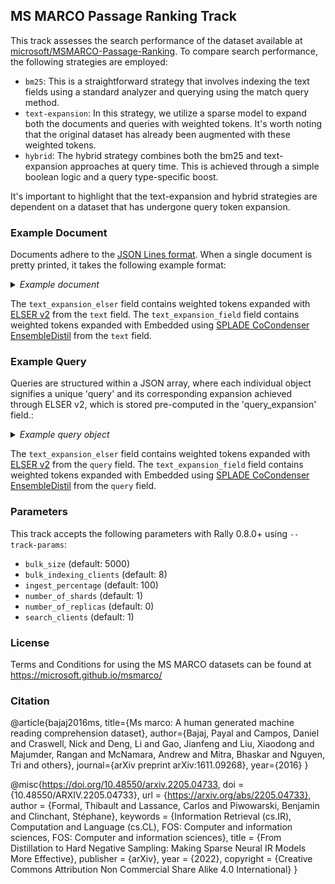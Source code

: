 ## MS MARCO Passage Ranking Track

This track assesses the search performance of the dataset available at [microsoft/MSMARCO-Passage-Ranking](https://github.com/microsoft/MSMARCO-Passage-Ranking).
To compare search performance, the following strategies are employed:
* `bm25`: This is a straightforward strategy that involves indexing the text fields using a standard analyzer and querying using the match query method.
* `text-expansion`: In this strategy, we utilize a sparse model to expand both the documents and queries with weighted tokens. It's worth noting that the original dataset has already been augmented with these weighted tokens.
* `hybrid`: The hybrid strategy combines both the bm25 and text-expansion approaches at query time. This is achieved through a simple boolean logic and a query type-specific boost.

It's important to highlight that the text-expansion and hybrid strategies are dependent on a dataset that has undergone query token expansion.

### Example Document

Documents adhere to the [JSON Lines format](https://jsonlines.org/). 
When a single document is pretty printed, it takes the following example format:

<details>
  <summary><i>Example document</i></summary>

```json
{
  "id": "0",
  "text": " The presence of communication amid scientific minds was equally important to the success of the Manhattan Project as scientific intellect was. The only cloud hanging over the impressive achievement of the atomic researchers and engineers is what their success truly meant; hundreds of thousands of innocent lives obliterated.",
  "text_expansion_elser": {
    "1012": 0.0532,
    "2001": 0.4969,
    "2004": 0.0698,
    "2020": 0.1003,
    "2036": 0.002,
    "2058": 0.504,
    "2069": 0.772,
    "2076": 0.0279,
    "2111": 0.3005,
    "2116": 0.4992,
    "2162": 0.3354,
    "2166": 0.5433,
    "2245": 0.1569,
    "2259": 0.1686,
    "2331": 0.3996,
    "2351": 0.3937,
    "2390": 0.0994,
    "2426": 0.781,
    "2439": 0.0421,
    "2454": 0.3381,
    "2470": 0.5382,
    "2492": 0.0514,
    "2510": 0.0542,
    "2529": 0.1986,
    "2535": 0.3113,
    "2557": 0.3262,
    "2561": 0.241,
    "2565": 0.1594,
    "2568": 1.003,
    "2590": 1.2239,
    "2622": 1.0881,
    "2653": 0.2192,
    "2671": 0.7729,
    "2682": 0.193,
    "2730": 0.4074,
    "2831": 0.0815,
    "2934": 0.0107,
    "2964": 0.0184,
    "2968": 0.0958,
    "2974": 0.3976,
    "3003": 0.1792,
    "3067": 0.3312,
    "3112": 1.2943,
    "3144": 0.8366,
    "3169": 0.2145,
    "3214": 0.4048,
    "3221": 0.3142,
    "3241": 0.2569,
    "3260": 0.5591,
    "3268": 0.7352,
    "3271": 0.0994,
    "3274": 0.1954,
    "3278": 0.4488,
    "3294": 0.1636,
    "3330": 0.5762,
    "3350": 0.0569,
    "3354": 0.5979,
    "3377": 0.5128,
    "3386": 0.1299,
    "3399": 0.0078,
    "3462": 0.067,
    "3466": 0.412,
    "3521": 0.1644,
    "3570": 0.116,
    "3574": 0.2386,
    "3578": 0.2394,
    "3595": 0.5439,
    "3667": 0.0039,
    "3712": 0.1776,
    "3716": 0.4197,
    "3739": 1.15,
    "3742": 0.0165,
    "3754": 0.3381,
    "3758": 0.4986,
    "3768": 0.234,
    "3800": 0.4094,
    "3834": 0.397,
    "3874": 0.0967,
    "3908": 0.1962,
    "3947": 0.227,
    "3987": 0.0643,
    "3992": 0.6553,
    "4045": 1.0848,
    "4072": 0.1544,
    "4073": 0.1212,
    "4105": 0.7038,
    "4142": 0.0941,
    "4167": 0.6044,
    "4187": 0.2652,
    "4230": 0.1652,
    "4249": 0.1038,
    "4255": 0.0421,
    "4265": 0.0346,
    "4301": 0.6719,
    "4378": 0.3005,
    "4382": 0.1719,
    "4454": 0.9116,
    "4471": 0.8551,
    "4483": 0.0551,
    "4512": 0.2082,
    "4517": 1.1936,
    "4613": 0.3013,
    "4795": 0.001,
    "4806": 1.1799,
    "4807": 1.5196,
    "4945": 0.307,
    "5056": 0.0716,
    "5081": 0.4855,
    "5082": 0.2278,
    "5112": 0.4927,
    "5177": 0.5751,
    "5190": 0.762,
    "5192": 0.193,
    "5195": 0.4305,
    "5197": 0.4002,
    "5263": 0.086,
    "5584": 0.3917,
    "5606": 0.7192,
    "5621": 0.3213,
    "5689": 1.1906,
    "5694": 0.1978,
    "5792": 0.0174,
    "5817": 0.0569,
    "5892": 0.2569,
    "5894": 0.2727,
    "5920": 0.2478,
    "5921": 0.5762,
    "5951": 0.3041,
    "5968": 0.9762,
    "6035": 0.3957,
    "6112": 1.6164,
    "6145": 0.4879,
    "6150": 0.4531,
    "6178": 0.0551,
    "6179": 0.0761,
    "6215": 0.5893,
    "6338": 0.294,
    "6344": 1.2325,
    "6378": 0.4184,
    "6394": 0.5461,
    "6396": 0.3192,
    "6429": 0.4795,
    "6438": 0.6902,
    "6454": 0.0542,
    "6529": 0.4927,
    "6580": 0.0542,
    "6614": 0.0298,
    "6691": 0.3326,
    "6726": 0.2294,
    "6731": 0.5668,
    "6755": 0.0327,
    "6827": 0.4425,
    "6831": 0.4413,
    "6842": 0.0985,
    "6865": 0.723,
    "6950": 0.4758,
    "7036": 1.3646,
    "7128": 1.7132,
    "7155": 0.7144,
    "7224": 0.474,
    "7344": 0.027,
    "7551": 0.4229,
    "7691": 0.354,
    "7738": 0.1073,
    "7784": 0.3374,
    "7789": 0.7845,
    "7857": 0.0049,
    "7968": 0.0126,
    "8012": 0.0615,
    "8027": 0.1922,
    "8044": 1.1989,
    "8052": 1.0313,
    "8053": 0.4951,
    "8249": 0.1047,
    "8274": 0.5302,
    "8495": 0.2933,
    "8573": 0.8392,
    "8643": 0.3381,
    "8664": 0.639,
    "8817": 0.5238,
    "8995": 0.3904,
    "9250": 0.227,
    "9272": 0.1073,
    "9273": 1.0059,
    "9274": 0.3227,
    "9414": 0.0788,
    "9593": 1.0789,
    "9666": 0.44,
    "9714": 0.4867,
    "9881": 0.0788,
    "9915": 0.3354,
    "10013": 0.4587,
    "10106": 0.7258,
    "10232": 0.4074,
    "10398": 0.2947,
    "10585": 0.0155,
    "10639": 0.4801,
    "10753": 0.5563,
    "10811": 0.1825,
    "11067": 0.1187,
    "11094": 0.8298,
    "11343": 0.1221,
    "11834": 0.4068,
    "11957": 0.2719,
    "11981": 0.2904,
    "12064": 0.0203,
    "12168": 0.043,
    "12656": 0.0049,
    "13298": 0.0477,
    "13353": 0.0734,
    "13463": 1.4085,
    "13702": 0.354,
    "13787": 0.7519,
    "14247": 0.5244,
    "14332": 0.4939,
    "14354": 0.0486,
    "14446": 0.026,
    "14518": 0.2509,
    "14582": 0.1012,
    "14836": 0.501,
    "15237": 0.171,
    "15240": 0.0251,
    "15304": 0.1652,
    "15313": 0.2255,
    "15360": 0.2263,
    "15699": 0.077,
    "15909": 0.067,
    "16332": 0.0486,
    "16349": 0.4758,
    "17128": 0.1376,
    "17171": 0.8829,
    "17571": 0.0364,
    "17610": 0.2239,
    "17669": 0.4235,
    "17690": 0.0346,
    "20168": 0.4184,
    "20223": 0.615,
    "22779": 1.2528,
    "23516": 0.2161,
    "24706": 0.2808,
    "24823": 1.1549,
    "25501": 0.197,
    "25699": 0.1946,
    "26757": 0.0184,
    "26761": 0.3113,
    "27304": 0.2137,
    "27885": 0.9349
  },
  "text_expansion_splade": {
    "1012": 0.3631187677383423,
    "1996": 0.10386212915182114,
    "2001": 0.6482197642326355,
    "2018": 0.26300138235092163,
    "2020": 0.29727572202682495,
    "2036": 0.047292523086071014,
    "2037": 0.022334402427077293,
    "2056": 0.1187933161854744,
    "2058": 0.7198290824890137,
    "2069": 0.7356694340705872,
    "2111": 0.1949157863855362,
    "2116": 0.5763568878173828,
    "2138": 0.5245229005813599,
    "2162": 0.022828133776783943,
    "2166": 0.4356202185153961,
    "2245": 0.6946561932563782,
    "2253": 0.0927567183971405,
    "2259": 0.9687072038650513,
    "2306": 0.17516079545021057,
    "2307": 0.09703954309225082,
    "2318": 0.18717986345291138,
    "2331": 0.43182945251464844,
    "2351": 0.055112287402153015,
    "2359": 0.0021027815528213978,
    "2390": 0.13972416520118713,
    "2419": 0.10198730230331421,
    "2426": 0.867919921875,
    "2428": 0.2679789364337921,
    "2466": 0.09735031425952911,
    "2470": 0.5125362873077393,
    "2535": 0.2829703092575073,
    "2554": 0.05223208665847778,
    "2557": 0.324849396944046,
    "2568": 1.125809669494629,
    "2590": 0.9075665473937988,
    "2622": 1.6490538120269775,
    "2671": 0.45066821575164795,
    "2739": 0.0042104171589016914,
    "2765": 0.02844362147152424,
    "2812": 0.41171392798423767,
    "2817": 0.09246815741062164,
    "2837": 0.05304008349776268,
    "2913": 0.052729036659002304,
    "2920": 0.0004190743784420192,
    "3003": 0.32047703862190247,
    "3092": 0.2290302962064743,
    "3112": 1.3542659282684326,
    "3125": 0.2881143391132355,
    "3144": 1.1722984313964844,
    "3214": 0.44847381114959717,
    "3241": 0.7367000579833984,
    "3249": 0.22390367090702057,
    "3260": 0.005878155585378408,
    "3268": 0.48173144459724426,
    "3271": 0.7639228701591492,
    "3278": 0.3204863369464874,
    "3280": 0.42589884996414185,
    "3330": 0.8624790906906128,
    "3463": 0.03765460103750229,
    "3478": 0.5670281648635864,
    "3716": 0.002337549114599824,
    "3739": 1.5856860876083374,
    "3768": 0.14177672564983368,
    "3800": 0.22762496769428253,
    "3908": 0.6601752042770386,
    "3934": 1.0603137016296387,
    "3992": 0.9148210287094116,
    "4028": 0.3479207456111908,
    "4045": 1.4387931823730469,
    "4072": 0.035774633288383484,
    "4146": 0.04391007870435715,
    "4254": 0.7179223895072937,
    "4301": 0.4919990599155426,
    "4382": 0.043692447245121,
    "4454": 1.1404461860656738,
    "4471": 0.4757223427295685,
    "4504": 0.22777049243450165,
    "4517": 0.7626373767852783,
    "4598": 0.5973050594329834,
    "4806": 1.4541637897491455,
    "4807": 1.6540457010269165,
    "4847": 0.0899198055267334,
    "4928": 0.005014462396502495,
    "4988": 0.1590251922607422,
    "5081": 0.2989031970500946,
    "5113": 0.12192646414041519,
    "5177": 0.11911000311374664,
    "5190": 0.274760365486145,
    "5197": 1.2774497270584106,
    "5201": 0.42462146282196045,
    "5234": 0.3017968237400055,
    "5456": 0.18773683905601501,
    "5621": 0.8214423656463623,
    "5689": 1.2033592462539673,
    "5792": 0.07180116325616837,
    "5817": 0.06378868222236633,
    "5823": 0.029040874913334846,
    "5875": 0.20899030566215515,
    "5920": 0.03591103106737137,
    "5921": 0.949133038520813,
    "5951": 0.1824076920747757,
    "5968": 0.9050946831703186,
    "6033": 0.0034226696006953716,
    "6112": 1.2841026782989502,
    "6145": 0.6295260190963745,
    "6215": 0.0640154704451561,
    "6344": 1.0698997974395752,
    "6396": 0.11138009279966354,
    "6429": 0.2049790322780609,
    "6438": 0.017457427456974983,
    "6529": 0.6316996216773987,
    "6627": 0.12303610891103745,
    "6691": 0.01563728041946888,
    "6731": 0.09058317542076111,
    "6801": 0.23981697857379913,
    "6865": 0.4851866662502289,
    "6950": 0.6207808256149292,
    "7036": 1.8336427211761475,
    "7128": 2.3282833099365234,
    "7155": 0.8153350949287415,
    "7461": 0.026216521859169006,
    "7551": 0.6143031120300293,
    "7596": 0.1737474799156189,
    "7691": 0.3292960822582245,
    "7784": 0.3373029828071594,
    "7789": 1.1497657299041748,
    "7848": 0.19267450273036957,
    "7857": 0.14235664904117584,
    "8044": 1.107617735862732,
    "8052": 0.9456089735031128,
    "8053": 0.488263875246048,
    "8553": 0.10458123683929443,
    "8573": 0.19699245691299438,
    "8664": 0.20899634063243866,
    "8817": 0.44853806495666504,
    "8826": 0.2641114592552185,
    "9250": 0.7495864033699036,
    "9273": 1.368172287940979,
    "9593": 1.4299263954162598,
    "9727": 0.0375167541205883,
    "10013": 0.1794661432504654,
    "10106": 0.9806074500083923,
    "10617": 0.055851664394140244,
    "10639": 0.20029209554195404,
    "10753": 0.4513668417930603,
    "11657": 0.33716171979904175,
    "12108": 0.5875276327133179,
    "13128": 0.3405190408229828,
    "13463": 1.9018585681915283,
    "13702": 0.2059791535139084,
    "13787": 0.8281938433647156,
    "14152": 0.23866963386535645,
    "14332": 0.4160661995410919,
    "15237": 0.11889691650867462,
    "15313": 0.17253799736499786,
    "15359": 0.005433463957160711,
    "15699": 0.0891980454325676,
    "16724": 0.38965851068496704,
    "17171": 0.7403897643089294,
    "17571": 0.2497434914112091,
    "17669": 0.044961147010326385,
    "20168": 0.326712042093277,
    "20805": 0.04431282728910446,
    "20972": 0.25430595874786377,
    "22134": 0.021065181121230125,
    "22229": 0.07197896391153336,
    "22779": 1.992691993713379,
    "24762": 0.02640775963664055,
    "24823": 1.7344380617141724,
    "25526": 0.09561435878276825,
    "25699": 0.07097204029560089,
    "26761": 0.2922402024269104,
    "27885": 0.8794988989830017
  }
}
```
</details>

The `text_expansion_elser` field contains weighted tokens expanded with [ELSER v2](https://www.elastic.co/guide/en/machine-learning/current/ml-nlp-elser.html#elser-v2) from the `text` field.
The `text_expansion_field` field contains weighted tokens expanded with Embedded using [SPLADE CoCondenser
EnsembleDistil](https://huggingface.co/naver/splade-cocondenser-ensembledistil) from the `text` field.

### Example Query

Queries are structured within a JSON array, where each individual object signifies a unique 'query' and its corresponding expansion achieved through ELSER v2, which is stored pre-computed in the 'query_expansion' field.:

<details>
  <summary><i>Example query object</i></summary>

```json
{
  "id": "1185869",
  "query": ")what was the immediate impact of the success of the manhattan project?",
  "text_expansion_elser": {
    "1007": 0.0467,
    "2001": 0.7492,
    "2020": 0.0107,
    "2054": 0.1719,
    "2137": 0.1536,
    "2150": 0.343,
    "2162": 0.1264,
    "2220": 0.3013,
    "2234": 0.1064,
    "2458": 0.3609,
    "2537": 0.2433,
    "2590": 0.4951,
    "2622": 1.6016,
    "2765": 0.2524,
    "2810": 0.0815,
    "2933": 0.0905,
    "3066": 0.1882,
    "3112": 1.6759,
    "3144": 1.1732,
    "3169": 0.2121,
    "3171": 0.5579,
    "3202": 1.0016,
    "3260": 0.3163,
    "3278": 0.234,
    "3303": 0.435,
    "3354": 0.4463,
    "3377": 0.3547,
    "3381": 0.2247,
    "3386": 0.1898,
    "3462": 0.0029,
    "3466": 0.9516,
    "3578": 0.4807,
    "3740": 0.3751,
    "3758": 0.6694,
    "3845": 0.0788,
    "3874": 0.1536,
    "3890": 0.0346,
    "3925": 0.0421,
    "3947": 0.1029,
    "4105": 0.2247,
    "4158": 0.1108,
    "4187": 0.068,
    "4254": 1.4524,
    "4483": 0.6076,
    "4517": 0.9194,
    "4736": 0.1108,
    "4926": 0.0698,
    "4945": 0.4469,
    "5036": 0.2137,
    "5081": 0.3099,
    "5082": 0.1502,
    "5817": 0.241,
    "5951": 0.3374,
    "5968": 0.6883,
    "6035": 0.2263,
    "6186": 0.0402,
    "6215": 0.3206,
    "6234": 1.4936,
    "6256": 0.0058,
    "6344": 0.6223,
    "6378": 0.7315,
    "6396": 0.0523,
    "6580": 0.286,
    "7128": 2.0289,
    "7461": 0.6533,
    "7738": 0.0634,
    "7784": 0.3113,
    "8027": 0.4171,
    "8573": 1.1243,
    "9274": 0.2417,
    "9560": 0.234,
    "9727": 0.2823,
    "9915": 0.1536,
    "10530": 0.1519,
    "10796": 0.1776,
    "12393": 0.0523,
    "14200": 0.1994,
    "14463": 0.4698,
    "15237": 0.0458,
    "16551": 0.1809,
    "16696": 0.2852,
    "17060": 0.0058,
    "20223": 0.5393,
    "20506": 0.2874
  },
  "text_expansion_splade": {
    "1012": 0.05620688199996948,
    "2001": 0.8697123527526855,
    "2018": 0.20457512140274048,
    "2020": 0.33838802576065063,
    "2138": 0.5695716142654419,
    "2162": 0.23281005024909973,
    "2253": 0.13222749531269073,
    "2259": 1.0838828086853027,
    "2318": 0.29319196939468384,
    "2343": 0.1350715458393097,
    "2359": 0.17300662398338318,
    "2390": 0.197800874710083,
    "2419": 0.18021120131015778,
    "2466": 0.19263622164726257,
    "2590": 0.5410725474357605,
    "2622": 1.765165090560913,
    "2724": 0.5046749711036682,
    "2765": 0.6416297554969788,
    "3112": 1.6472687721252441,
    "3125": 0.32392439246177673,
    "3144": 1.4906034469604492,
    "3202": 0.1286369413137436,
    "3271": 0.6674743294715881,
    "3466": 1.0303399562835693,
    "3478": 0.6903711557388306,
    "3607": 0.017673052847385406,
    "3896": 0.601482093334198,
    "3934": 0.9560214877128601,
    "4028": 0.11801257729530334,
    "4254": 1.6604866981506348,
    "4504": 0.3938198387622833,
    "4517": 0.11678136140108109,
    "5081": 0.09045428782701492,
    "5201": 0.35325339436531067,
    "5234": 0.11604964733123779,
    "5823": 0.216314435005188,
    "5968": 0.7732505798339844,
    "6234": 1.5580408573150635,
    "6691": 0.03338003531098366,
    "7128": 2.529103994369507,
    "7461": 0.4140140414237976,
    "7521": 0.02865590713918209,
    "7551": 0.3331337869167328,
    "7596": 0.2527310848236084,
    "7738": 0.027308324351906776,
    "8372": 0.22642642259597778,
    "8573": 0.15812493860721588,
    "10530": 0.11040171980857849,
    "14670": 0.7605103254318237,
    "25755": 0.011098586022853851
  }
}
```
</details>

The `text_expansion_elser` field contains weighted tokens expanded with [ELSER v2](https://www.elastic.co/guide/en/machine-learning/current/ml-nlp-elser.html#elser-v2) from the `query` field.
The `text_expansion_field` field contains weighted tokens expanded with Embedded using [SPLADE CoCondenser
EnsembleDistil](https://huggingface.co/naver/splade-cocondenser-ensembledistil) from the `query` field.

### Parameters
This track accepts the following parameters with Rally 0.8.0+ using `--track-params`:

* `bulk_size` (default: 5000)
* `bulk_indexing_clients` (default: 8)
* `ingest_percentage` (default: 100)
* `number_of_shards` (default: 1)
* `number_of_replicas` (default: 0)
* `search_clients` (default: 1)

### License
Terms and Conditions for using the MS MARCO datasets can be found at https://microsoft.github.io/msmarco/

### Citation
@article{bajaj2016ms,
title={Ms marco: A human generated machine reading comprehension dataset},
author={Bajaj, Payal and Campos, Daniel and Craswell, Nick and Deng, Li and Gao, Jianfeng and Liu, Xiaodong and Majumder, Rangan and McNamara, Andrew and Mitra, Bhaskar and Nguyen, Tri and others},
journal={arXiv preprint arXiv:1611.09268},
year={2016}
}

@misc{https://doi.org/10.48550/arxiv.2205.04733,
doi = {10.48550/ARXIV.2205.04733},
url = {https://arxiv.org/abs/2205.04733},
author = {Formal, Thibault and Lassance, Carlos and Piwowarski, Benjamin and Clinchant, Stéphane},
keywords = {Information Retrieval (cs.IR), Computation and Language (cs.CL), FOS: Computer and information sciences, FOS: Computer and information sciences},
title = {From Distillation to Hard Negative Sampling: Making Sparse Neural IR Models More Effective},
publisher = {arXiv},
year = {2022},
copyright = {Creative Commons Attribution Non Commercial Share Alike 4.0 International}
}